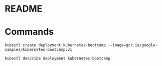 # README



# Commands
```kubectl create deployment kubernetes-bootcamp --image=gcr.io/google-samples/kubernetes-bootcamp:v1```

```kubectl describe deployment kubernetes-bootcamp```
